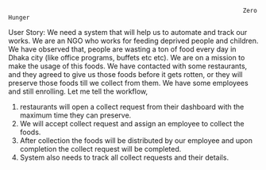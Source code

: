                                                                                                       
                                                                      Zero Hunger
User Story: We need a system that will help us to automate and track our works. We are an NGO who works for feeding deprived people and children. We have observed that, people are wasting a ton of food every day in Dhaka city (like office programs, buffets etc etc). We are on a mission to make the usage of this foods. We have contacted with some restaurants, and they agreed to give us those foods before it gets rotten, or they will preserve those foods till we collect from them. We have some employees and still enrolling. Let me tell the workflow, 
1.	restaurants will open a collect request from their dashboard with the maximum time they can preserve.
2.	We will accept collect request and assign an employee to collect the foods.
3.	After collection the foods will be distributed by our employee and upon completion the collect request will be completed.
4.	System also needs to track all collect requests and their details.
